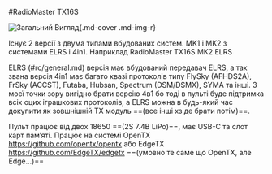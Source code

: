 #RadioMaster TX16S

![Загальний Вигляд](https://i.imgur.com/sskDh8j.png){.md-cover .md-img-r}

Існує 2 версії з двума типами вбудованих систем. MK1 і MK2 з системами ELRS і 4in1. Наприклад RadioMaster TX16S MK2 ELRS

ELRS (#rc/general.md) версія має вбудований передавач ELRS, а так звана версія 4in1 має багато квазі протоколів типу FlySky (AFHDS2A), FrSky (ACCST), Futaba, Hubsan, Spectrum (DSM/DSMX), SYMA та інші. З моєї точки зору вигідно брати версію 4в1 бо тоді в пульті буде підтримка всіх оцих іграшкових протоколів, а ELRS можна в будь-який час докупити як зовшнішній TX модуль ==(все інші хз де брати потім)==. 

Пульт працює від двох 18650 ==(2S 7.4В LiPo)==, має USB-C та слот карт памʼяті. Працює на системі OpenTX https://github.com/opentx/opentx або EdgeTX https://github.com/EdgeTX/edgetx ==(умовно те саме що OpenTX, але Edge...)==

